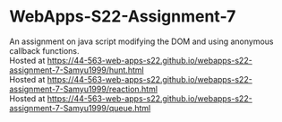 # WebApps-S22-Assignment-7
An assignment on java script modifying the DOM and using anonymous callback functions.
<br>
Hosted at  https://44-563-web-apps-s22.github.io/webapps-s22-assignment-7-Samyu1999/hunt.html
<br>
Hosted at  https://44-563-web-apps-s22.github.io/webapps-s22-assignment-7-Samyu1999/reaction.html
<br>
Hosted at   https://44-563-web-apps-s22.github.io/webapps-s22-assignment-7-Samyu1999/queue.html
